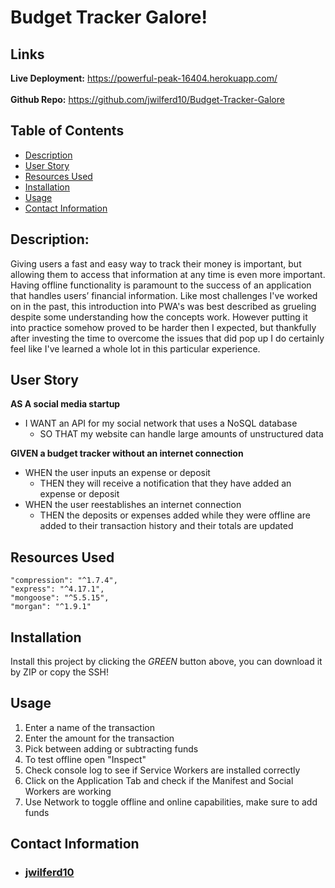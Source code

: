 # Budget Tracker Galore!

## Links
**Live Deployment:** https://powerful-peak-16404.herokuapp.com/
<br>
<br>
**Github Repo:** https://github.com/jwilferd10/Budget-Tracker-Galore

## Table of Contents 
  - [Description](#description)
  - [User Story](#user-story)
  - [Resources Used](#resources-used)
  - [Installation](#installation)
  - [Usage](#usage)
  - [Contact Information](#contact-information)

## Description:
Giving users a fast and easy way to track their money is important, but allowing them to access that information at any time is even more important. Having offline functionality is paramount to the success of an application that handles users’ financial information. Like most challenges I've worked on in the past, this introduction into PWA's was best described as grueling despite some understanding how the concepts work. However putting it into practice somehow proved to be harder then I expected, but thankfully after investing the time to overcome the issues that did pop up I do certainly feel like I've learned a whole lot in this particular experience.

## User Story
**AS A social media startup**
- I WANT an API for my social network that uses a NoSQL database
  - SO THAT my website can handle large amounts of unstructured data

**GIVEN a budget tracker without an internet connection**
- WHEN the user inputs an expense or deposit
  - THEN they will receive a notification that they have added an expense or deposit
- WHEN the user reestablishes an internet connection
  - THEN the deposits or expenses added while they were offline are added to their transaction history and their totals are updated

## Resources Used

    "compression": "^1.7.4",
    "express": "^4.17.1",
    "mongoose": "^5.5.15",
    "morgan": "^1.9.1"

## Installation
Install this project by clicking the *GREEN* button above, you can download it by ZIP or copy the SSH!

## Usage
1) Enter a name of the transaction
2) Enter the amount for the transaction
3) Pick between adding or subtracting funds
4) To test offline open "Inspect"
5) Check console log to see if Service Workers are installed correctly
6) Click on the Application Tab and check if the Manifest and Social Workers are working
7) Use Network to toggle offline and online capabilities, make sure to add funds
 
## Contact Information
- ### [jwilferd10](https://github.com/jwilferd10)
